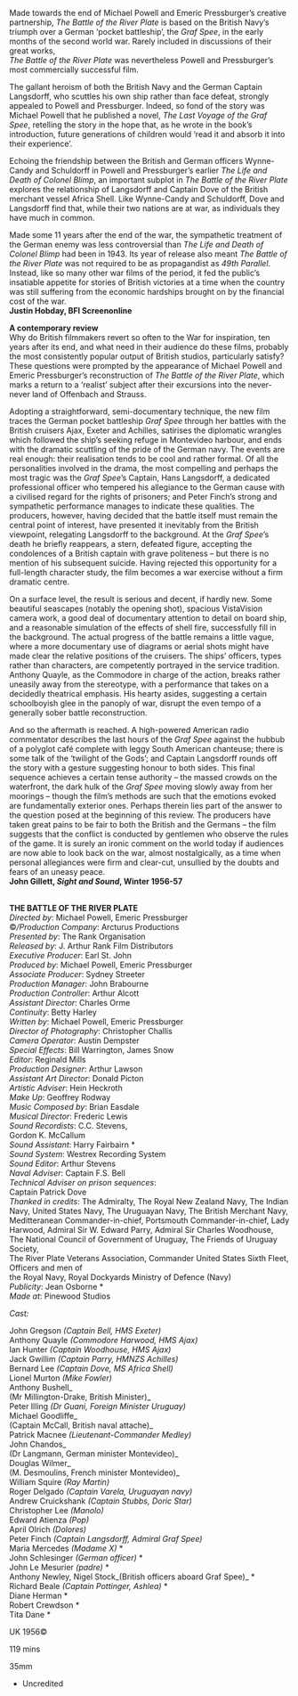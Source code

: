 
Made towards the end of Michael Powell and Emeric Pressburger’s creative partnership, _The Battle of the River Plate_ is based on the British Navy’s triumph over a German ‘pocket battleship’, the _Graf Spee_, in the early months of the second world war. Rarely included in discussions of their great works,  
_The Battle of the River Plate_ was nevertheless Powell and Pressburger’s most commercially successful film.

The gallant heroism of both the British Navy and the German Captain Langsdorff, who scuttles his own ship rather than face defeat, strongly appealed to Powell and Pressburger. Indeed, so fond of the story was Michael Powell that he published a novel, _The Last Voyage of the Graf Spee_, retelling the story in the hope that, as he wrote in the book’s introduction, future generations of children would ‘read it and absorb it into their experience’.

Echoing the friendship between the British and German officers Wynne-Candy and Schuldorff in Powell and Pressburger’s earlier _The Life and Death of Colonel Blimp_, an important subplot in _The Battle of the River Plate_ explores the relationship of Langsdorff and Captain Dove of the British merchant vessel Africa Shell. Like Wynne-Candy and Schuldorff, Dove and Langsdorff find that, while their two nations are at war, as individuals they have much in common.

Made some 11 years after the end of the war, the sympathetic treatment of the German enemy was less controversial than _The Life and Death of Colonel Blimp_ had been in 1943. Its year of release also meant _The Battle of the River Plate_ was not required to be as propagandist as _49th Parallel_. Instead, like so many other war films of the period, it fed the public’s insatiable appetite for stories of British victories at a time when the country was still suffering from the economic hardships brought on by the financial cost of the war.  
**Justin Hobday, BFI Screenonline**

**A contemporary review**  
Why do British filmmakers revert so often to the War for inspiration, ten years after its end, and what need in their audience do these films, probably the most consistently popular output of British studios, particularly satisfy? These questions were prompted by the appearance of Michael Powell and Emeric Pressburger’s reconstruction of _The Battle of the River Plate_, which marks a return to a ‘realist’ subject after their excursions into the never-never land of Offenbach and Strauss.

Adopting a straightforward, semi-documentary technique, the new film traces the German pocket battleship _Graf Spee_ through her battles with the British cruisers Ajax, Exeter and Achilles, satirises the diplomatic wrangles which followed the ship’s seeking refuge in Montevideo harbour, and ends with the dramatic scuttling of the pride of the German navy. The events are real enough: their realisation tends to be cool and rather formal. Of all the personalities involved in the drama, the most compelling and perhaps the most tragic was the _Graf Spee_’s Captain, Hans Langsdorff, a dedicated professional officer who tempered his allegiance to the German cause with a civilised regard for the rights of prisoners; and Peter Finch’s strong and sympathetic performance manages to indicate these qualities. The producers, however, having decided that the battle itself must remain the central point of interest, have presented it inevitably from the British viewpoint, relegating Langsdorff to the background. At the _Graf Spee_’s death he briefly reappears, a stern, defeated figure, accepting the condolences of a British captain with grave politeness – but there is no mention of his subsequent suicide. Having rejected this opportunity for a full-length character study, the film becomes a war exercise without a firm dramatic centre.

On a surface level, the result is serious and decent, if hardly new. Some beautiful seascapes (notably the opening shot), spacious VistaVision camera work, a good deal of documentary attention to detail on board ship, and a reasonable simulation of the effects of shell fire, successfully fill in the background. The actual progress of the battle remains a little vague, where a more documentary use of diagrams or aerial shots might have made clear the relative positions of the cruisers. The ships’ officers, types rather than characters, are competently portrayed in the service tradition. Anthony Quayle, as the Commodore in charge of the action, breaks rather uneasily away from the stereotype, with a performance that takes on a decidedly theatrical emphasis. His hearty asides, suggesting a certain schoolboyish glee in the panoply of war, disrupt the even tempo of a generally sober battle reconstruction.

And so the aftermath is reached. A high-powered American radio commentator describes the last hours of the _Graf Spee_ against the hubbub of a polyglot café complete with leggy South American chanteuse; there is some talk of the ‘twilight of the Gods’; and Captain Langsdorff rounds off the story with a gesture suggesting honour to both sides. This final sequence achieves a certain tense authority – the massed crowds on the waterfront, the dark hulk of the _Graf Spee_ moving slowly away from her moorings – though the film’s methods are such that the emotions evoked are fundamentally exterior ones. Perhaps therein lies part of the answer to the question posed at the beginning of this review. The producers have taken great pains to be fair to both the British and the Germans – the film suggests that the conflict is conducted by gentlemen who observe the rules of the game. It is surely an ironic comment on the world today if audiences are now able to look back on the war, almost nostalgically, as a time when personal allegiances were firm and clear-cut, unsullied by the doubts and fears of an uneasy peace.  
**John Gillett, _Sight and Sound_, Winter 1956-57**
<br><br>

**THE BATTLE OF THE RIVER PLATE**  
_Directed by_: Michael Powell, Emeric Pressburger  
©_/Production Company_: Arcturus Productions  
_Presented by_: The Rank Organisation  
_Released by_: J. Arthur Rank Film Distributors  
_Executive Producer_: Earl St. John  
_Produced by_: Michael Powell, Emeric Pressburger  
_Associate Producer_: Sydney Streeter  
_Production Manager_: John Brabourne  
_Production Controller_: Arthur Alcott  
_Assistant Director_: Charles Orme  
_Continuity_: Betty Harley  
_Written by_: Michael Powell, Emeric Pressburger  
_Director of Photography_: Christopher Challis  
_Camera Operator_: Austin Dempster  
_Special Effects_: Bill Warrington, James Snow  
_Editor_: Reginald Mills  
_Production Designer_: Arthur Lawson  
_Assistant Art Director_: Donald Picton  
_Artistic Adviser_: Hein Heckroth  
_Make Up_: Geoffrey Rodway  
_Music Composed by_: Brian Easdale  
_Musical Director_: Frederic Lewis  
_Sound Recordists_: C.C. Stevens,  
Gordon K. McCallum  
_Sound Assistant_: Harry Fairbairn *  
_Sound System_: Westrex Recording System  
_Sound Editor_: Arthur Stevens  
_Naval Adviser_: Captain F.S. Bell  
_Technical Adviser on prison sequences_:  
Captain Patrick Dove  
_Thanked in credits_: The Admiralty, The Royal New Zealand Navy, The Indian Navy, United States Navy, The Uruguayan Navy, The British Merchant Navy, Meditteranean Commander-in-chief, Portsmouth Commander-in-chief, Lady Harwood, Admiral Sir W. Edward Parry, Admiral Sir Charles Woodhouse, The National Council of Government of Uruguay, The Friends of Uruguay Society,  
The River Plate Veterans Association, Commander United States Sixth Fleet, Officers and men of  
the Royal Navy, Royal Dockyards Ministry of Defence (Navy)  
_Publicity_: Jean Osborne *  
_Made at_: Pinewood Studios

_Cast:_

John Gregson _(Captain Bell, HMS Exeter)_  
Anthony Quayle _(Commodore Harwood, HMS Ajax)_  
Ian Hunter _(Captain Woodhouse, HMS Ajax)_  
Jack Gwillim _(Captain Parry, HMNZS Achilles)_  
Bernard Lee _(Captain Dove, MS Africa Shell)_  
Lionel Murton _(Mike Fowler)_  
Anthony Bushell_  
(Mr Millington-Drake, British Minister)_  
Peter Illing _(Dr Guani, Foreign Minister Uruguay)_  
Michael Goodliffe_  
(Captain McCall, British naval attache)_  
Patrick Macnee _(Lieutenant-Commander Medley)_  
John Chandos_  
(Dr Langmann, German minister Montevideo)_  
Douglas Wilmer_  
(M. Desmoulins, French minister Montevideo)_  
William Squire _(Ray Martin)_  
Roger Delgado _(Captain Varela, Uruguayan navy)_  
Andrew Cruickshank _(Captain Stubbs, Doric Star)_  
Christopher Lee _(Manolo)_  
Edward Atienza _(Pop)_  
April Olrich _(Dolores)_  
Peter Finch _(Captain Langsdorff, Admiral Graf Spee)_  
Maria Mercedes _(Madame X)_ *  
John Schlesinger _(German officer)_ *  
John Le Mesurier _(padre)_ *  
Anthony Newley, Nigel Stock_(British officers aboard Graf Spee)_ *  
Richard Beale _(Captain Pottinger, Ashlea)_ *  
Diane Herman  *  
Robert Crewdson  *  
Tita Dane  *

UK 1956©

119 mins

35mm

* Uncredited
<!--stackedit_data:
eyJoaXN0b3J5IjpbLTkxNDc1NzkxXX0=
-->
